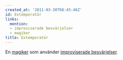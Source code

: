 ```yaml
---
created_at: '2011-03-30T08:45:46Z'
id: Extemporatör
links:
  mention:
  - improviserade besvärjelser
  - magiker
title: Extemporatör
---
```


En [magiker] som använder [improviserade besvärjelser].

  [magiker]: magiker
  [improviserade besvärjelser]: improviserade_besvärjelser
